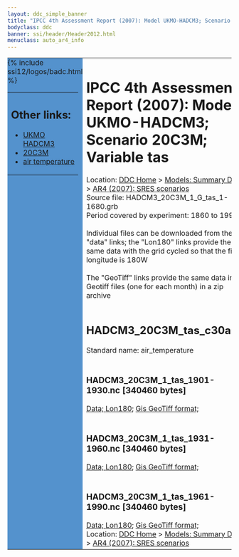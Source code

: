 ```yaml
---
layout: ddc_simple_banner
title: "IPCC 4th Assessment Report (2007): Model UKMO-HADCM3; Scenario 20C3M; Variable tas"
bodyclass: ddc
banner: ssi/header/Header2012.html
menuclass: auto_ar4_info
---
```



<table width="100%" border="0" cellspacing="0" cellpadding="0" style="border-collapse: collapse;">
<tr style="margin:0;padding:0;border:0;">
<td style="margin:0;padding:0;border:0;height:1pt;width:150pt;background:#5492CD;" valign="top" >

<div id="lh-col2" class="auto_ar4_info">
<table class="menumain" bgcolor="#5492CD" cellspacing="0" width="100%" border="0">
<tr><td>
<h2> Other links:</h2>
<ul>
<li><a href="/auto/ar4/model-UKMO-HADCM3.html">UKMO<br/>HADCM3</a></li>
<li><a href="/auto/ar4/scenario-20C3M.html">20C3M</a></li>
<li><a href="/auto/ar4/var-air_temperature.html">air temperature</a></li>
</ul>
</td></tr>
{% include ssi12/logos/badc.html %}
</table>
</div>
</td>
<td><h1>IPCC 4th Assessment Report (2007): Model UKMO-HADCM3; Scenario 20C3M; Variable tas</h1>

<!-- Breadcrumb1 -->
<div id="breadcrumb1" align="left">
Location: <a href="/index.html">DDC Home</a> > <a href="/sim/gcm_clim/">Models: Summary Data</a>
> <a href="/sim/gcm_clim/SRES_AR4/index.html">AR4 (2007): SRES scenarios</a>
</div>
<!-- End of Breadcrumb1 -->Source file: HADCM3_20C3M_1_G_tas_1-1680.grb
<br/>
Period covered by experiment: 1860 to 1999<br/>
<br/>Individual files can be downloaded from the "data" links; the "Lon180" links provide the same data
         with the grid cycled so that the first longitude is 180W<br/>
<br/>The "GeoTiff" links provide the same data in 12 Geotiff files (one for each month)
          in a zip archive<br/>
<br/><h2>HADCM3_20C3M_tas_c30a.tar</h2>
Standard name: air_temperature<br>
<br/><h3>HADCM3_20C3M_1_tas_1901-1930.nc [340460 bytes]</h3>
<a href="/cgi-bin/downl/ar4_nc/tas/HADCM3_20C3M_1_tas_1901-1930.nc">Data; </a><a href="/cgi-bin/downl/ar4_nc/tas/HADCM3_20C3M_1_tas_1901-1930.cyto180.nc"> Lon180</a>; <a href="/cgi-bin/downl/ar4_tif/tas/HADCM3_20C3M_1_tas_1901-1930.zip">Gis GeoTiff format; </a><br/>
<br/><h3>HADCM3_20C3M_1_tas_1931-1960.nc [340460 bytes]</h3>
<a href="/cgi-bin/downl/ar4_nc/tas/HADCM3_20C3M_1_tas_1931-1960.nc">Data; </a><a href="/cgi-bin/downl/ar4_nc/tas/HADCM3_20C3M_1_tas_1931-1960.cyto180.nc"> Lon180</a>; <a href="/cgi-bin/downl/ar4_tif/tas/HADCM3_20C3M_1_tas_1931-1960.zip">Gis GeoTiff format; </a><br/>
<br/><h3>HADCM3_20C3M_1_tas_1961-1990.nc [340460 bytes]</h3>
<a href="/cgi-bin/downl/ar4_nc/tas/HADCM3_20C3M_1_tas_1961-1990.nc">Data; </a><a href="/cgi-bin/downl/ar4_nc/tas/HADCM3_20C3M_1_tas_1961-1990.cyto180.nc"> Lon180</a>; <a href="/cgi-bin/downl/ar4_tif/tas/HADCM3_20C3M_1_tas_1961-1990.zip">Gis GeoTiff format; </a><br/>
<!-- Breadcrumb2 -->
<div id="breadcrumb2" align="left">
Location: <a href="/index.html">DDC Home</a> > <a href="/sim/gcm_clim/">Models: Summary Data</a>
> <a href="/sim/gcm_clim/SRES_AR4/index.html">AR4 (2007): SRES scenarios</a>
</div>
<!-- End of Breadcrumb2 --></td></tr></table>
